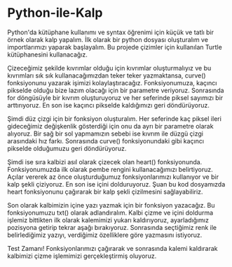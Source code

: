 # Python-ile-Kalp

Python'da kütüphane kullanımı ve syntax öğrenimi için küçük ve tatlı bir örnek olarak kalp yapalım.
İlk olarak bir python dosyası oluşturalım ve importlarımızı yaparak başlayalım. Bu projede çizimler için kullanılan Turtle kütüphanesini kullanacağız. 

Çizeceğimiz şekilde kıvrımlar olduğu için kıvrımlar oluşturmalıyız ve bu kıvrımları sık sık kullanacağımızdan teker teker yazmaktansa, curve() fonksiyonunu yazarak işimizi kolaylaştıracağız. Fonksiyonumuza, kaçıncı pikselde olduğu bize lazım olacağı için bir parametre veriyoruz. Sonrasında for döngüsüyle bir kıvrım oluşturuyoruz ve her seferinde piksel sayımızı bir arttırıyoruz. En son ise kaçıncı pikselde kaldığımızı geri döndürüyoruz. 
    
Şimdi düz çizgi için bir fonksiyon oluşturalım. Her seferinde kaç piksel ileri gideceğimiz değişkenlik gösterdiği için onu da ayrı bir parametre olarak alıyoruz. Bir sağ bir sol yapmamızın sebebi ise kıvrım ile düzgü çizgi arasındaki hız farkı. Sonrasında curve() fonksiyonundaki gibi kaçıncı pikselde olduğumuzu geri döndürüyoruz. 

Şimdi ise sıra kalbizi asıl olarak çizecek olan heart() fonksiyonunda. Fonksiyonumuzda ilk olarak pembe rengini kullanacağımızı belirtiyoruz. Açılar vererek az önce oluşturduğumuz fonksiyonlarımızı kullanıyor ve bir kalp şekli çiziyoruz. En son ise içini dolduruyoruz. Şuan bu kod dosyamızda heart fonksiyonunu çağırarak bir kalp şekli çizilmesini sağlayabiliriz. 
 
Son olarak kalbimizin içine yazı yazmak için bir fonksiyon yazacağız. Bu fonksiyonumuzu txt() olarak adlandıralım. Kalbi çizme ve içini doldurma işlemiz bittikten ilk olarak kalemimizi yukarı kaldırıyoruz, ayarladığımız pozisyona getirip tekrar aşağı bırakıyoruz. Sonrasında seçtiğimiz renk ile belirlediğimiz yazıyı, verdiğimiz özelliklere göre yazmasını istiyoruz.

Test Zamanı!
Fonksiyonlarımızı çağırarak ve sonrasında kalemi kaldırarak kalbimizi çizme işlemimizi gerçekleştirmiş oluyoruz.
